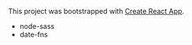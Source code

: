 This project was bootstrapped with [Create React App](https://github.com/facebook/create-react-app).

- node-sass
- date-fns